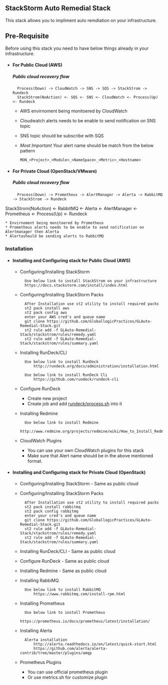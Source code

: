## StackStorm Auto Remedial Stack

This stack allows you to impliment auto remdiation on your infrastructure.

## Pre-Requisite
Before using this stack you need to have below things already in your infrastructure.

* #### For Public Cloud (AWS)
	##### Public cloud recovery flow
		Process(Down) -> CloudWatch -> SNS -> SQS -> StackStrom -> Rundeck
        StackStrom(NoAction) <- SQS <- SNS <- CloudWatch <- Process(Up) <- Rundeck

	* AWS envirnoment being monitoered by CloudWatch
	* Cloudwatch alerts needs to be enable to send notification on SNS topic
	* SNS topic should be subscribe with SQS
	* *Most Important* Your alert name should be match from the below pattern
      
      `MON_<Project>_<Module>_<NameSpace>_<Metric>_<Hostname>`
      
* #### For Private Cloud (OpenStack/VMware)
	##### Public cloud recovery flow
		Process(Down) -> Prometheus -> AlertManager -> Alerta -> RabbitMQ -> StackStrom -> Rundeck
StackStrom(NoAction) <- RabbitMQ <- Alerta <- AlertManager <- Prometheus <- Process(Up) <- Rundeck


	* Envirnoment being monitoered by Prometheus
	* Prometheus alerts needs to be enable to send notification on Alertmanager then Alerta
	* Alertashould be sending alerts to RabbitMQ

### Installation

 * #### Installing and Configuring stack for Public Cloud (AWS)
 
	* Configuring/Installing StackStorm
	
			Use below link to install StackStrom on your infrastructure
			https://docs.stackstorm.com/install/index.html
			
	* Configuring/Installing StackStorm Packs
		
			After Installation use st2 utility to install required packs
			st2 pack install aws
			st2 pack config aws
			enter your AWS cred's and queue name
			git clone https://github.com/GloballogicPractices/GLAuto-Remedial-Stack.git
			st2 rule add -f GLAuto-Remedial-Stack/stackstrom/rules/remedy.yaml
			st2 rule add -f GLAuto-Remedial-Stack/stackstrom/rules/summary.yaml	
				
	* Installing RunDeck/CLI

			Use below link to install RunDeck
				http://rundeck.org/docs/administration/installation.html
				
			Use below link to install RunDeck Cli
				https://github.com/rundeck/rundeck-cli
			
	* Configure RunDeck

		* Create new project
		* Create job and add [rundeck/process.sh](process.sh) into it 
			

	* Installing Redmine
		
			Use below link to install Redmine
				http://www.redmine.org/projects/redmine/wiki/How_to_Install_Redmine_on_CentOS_(Detailed)
				
	* CloudWatch Plugins

		* You can use your own CloudWatch plugins for this stack
		* Make sure that Alert name should be in the above mentioned format.
	
	
 
 * #### Installing and Configuring stack for Private Cloud (OpenStack)
 
	* Configuring/Installing StackStorm  - Same as public cloud
			
	* Configuring/Installing StackStorm Packs
		
			After Installation use st2 utility to install required packs
			st2 pack install rabbitmq
			st2 pack config rabbitmq
			enter your cred's and queue name
			git clone https://github.com/GloballogicPractices/GLAuto-Remedial-Stack.git
			st2 rule add -f GLAuto-Remedial-Stack/stackstrom/rules/remedy.yaml
			st2 rule add -f GLAuto-Remedial-Stack/stackstrom/rules/summary.yaml	
				
	* Installing RunDeck/CLI - Same as public cloud
			
	* Configure RunDeck - Same as public cloud

	* Installing Redmine - Same as public cloud
					
	* Installing RabbiMQ

			Use below link to install RabbitMQ
				https://www.rabbitmq.com/install-rpm.html
		
	* Installing Prometheus

			Use below link to install Prometheus
				https://prometheus.io/docs/prometheus/latest/installation/
			
	* Installing Alerta

			Alerta installation
				http://alerta.readthedocs.io/en/latest/quick-start.html
				https://github.com/alerta/alerta-contrib/tree/master/plugins/amqp
			
	* Prometheus Plugins
		* You can use official prometheus plugin
		* Or use metrics.sh for customize plugin
		
